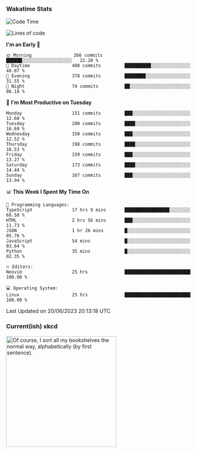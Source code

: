 ### Wakatime Stats
<!--START_SECTION:waka-->
![Code Time](http://img.shields.io/badge/Code%20Time-1%2C771%20hrs%203%20mins-blue)

![Lines of code](https://img.shields.io/badge/From%20Hello%20World%20I%27ve%20Written-734.8%20thousand%20lines%20of%20code-blue)

**I'm an Early 🐤** 

```text
🌞 Morning                266 commits         ██████░░░░░░░░░░░░░░░░░░░   22.20 % 
🌆 Daytime                480 commits         ██████████░░░░░░░░░░░░░░░   40.07 % 
🌃 Evening                378 commits         ████████░░░░░░░░░░░░░░░░░   31.55 % 
🌙 Night                  74 commits          ██░░░░░░░░░░░░░░░░░░░░░░░   06.18 % 
```
📅 **I'm Most Productive on Tuesday** 

```text
Monday                   151 commits         ███░░░░░░░░░░░░░░░░░░░░░░   12.60 % 
Tuesday                  200 commits         ████░░░░░░░░░░░░░░░░░░░░░   16.69 % 
Wednesday                150 commits         ███░░░░░░░░░░░░░░░░░░░░░░   12.52 % 
Thursday                 198 commits         ████░░░░░░░░░░░░░░░░░░░░░   16.53 % 
Friday                   159 commits         ███░░░░░░░░░░░░░░░░░░░░░░   13.27 % 
Saturday                 173 commits         ████░░░░░░░░░░░░░░░░░░░░░   14.44 % 
Sunday                   167 commits         ███░░░░░░░░░░░░░░░░░░░░░░   13.94 % 
```


📊 **This Week I Spent My Time On** 

```text
💬 Programming Languages: 
TypeScript               17 hrs 9 mins       █████████████████░░░░░░░░   68.58 % 
HTML                     2 hrs 56 mins       ███░░░░░░░░░░░░░░░░░░░░░░   11.73 % 
JSON                     1 hr 26 mins        █░░░░░░░░░░░░░░░░░░░░░░░░   05.76 % 
JavaScript               54 mins             █░░░░░░░░░░░░░░░░░░░░░░░░   03.64 % 
Python                   35 mins             █░░░░░░░░░░░░░░░░░░░░░░░░   02.35 % 

🔥 Editors: 
Neovim                   25 hrs              █████████████████████████   100.00 % 

💻 Operating System: 
Linux                    25 hrs              █████████████████████████   100.00 % 
```


 Last Updated on 20/06/2023 20:13:18 UTC
<!--END_SECTION:waka-->

### Current(ish) xkcd
<a id="xkcd-a" title="Of course, I sort all my bookshelves the normal way, alphabetically (by first sentence)." href="https://www.xkcd.com" target="_blank">
        <img align="center" id="xkcd-img" src="https://imgs.xkcd.com/comics/bookshelf_sorting.png" alt="Of course, I sort all my bookshelves the normal way, alphabetically (by first sentence)." height=300 />
</a>
